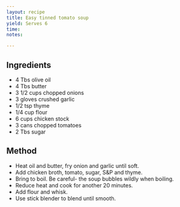 ```yaml
---
layout: recipe
title: Easy tinned tomato soup
yield: Serves 6
time: 
notes: 

---
```


## Ingredients
- 4 Tbs olive oil
- 4 Tbs butter
- 3 1/2 cups chopped onions
- 3 gloves crushed garlic
- 1/2 tsp thyme
- 1/4 cup flour
- 6 cups chicken stock
- 3 cans chopped tomatoes
- 2 Tbs sugar

## Method
- Heat oil and butter, fry onion and garlic until soft. 
- Add chicken broth, tomato, sugar, S&P and thyme. 
- Bring to boil. Be careful- the soup bubbles wildly when boiling. 
- Reduce heat and cook for another 20 minutes. 
- Add flour and whisk.
- Use stick blender to blend until smooth. 
